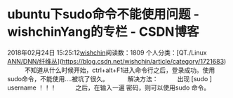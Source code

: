 # ubuntu下sudo命令不能使用问题 - wishchinYang的专栏 - CSDN博客
2018年02月24日 15:25:12[wishchin](https://me.csdn.net/wishchin)阅读数：1809
个人分类：[QT./Linux																[ANN/DNN/纤维丛](https://blog.csdn.net/wishchin/article/category/3109825)](https://blog.csdn.net/wishchin/article/category/1721683)
          不知道从什么时候开始，ctrl+alt+F1进入命令行之后，登录成功。使用sudo命令，不能使用....被坑了很久。
          解决方法：
          出现 [sudo ] username ！！！
          之后，在输入一遍 密码，则可以使用sudo 命令。

